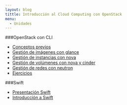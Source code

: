 ```yaml
---
layout: blog
tittle: Introducción al Cloud Computing con OpenStack
menu:
  - Unidades
---
```


###OpenStack con CLI

* [Conceptos previos](previos)
* [Gestión de imágenes con glance](imagenes)
* [Gestión de instancias con nova](instancia)
* [Gestión de volúmenes con nova y cinder](volumen)
* [Gestión de redes con neutron](red)
* [Ejercicios](ejercicios)

###Swift

* [Presentación Swift](presentacion_objetos)
* [Introducción a Swift](swift)
